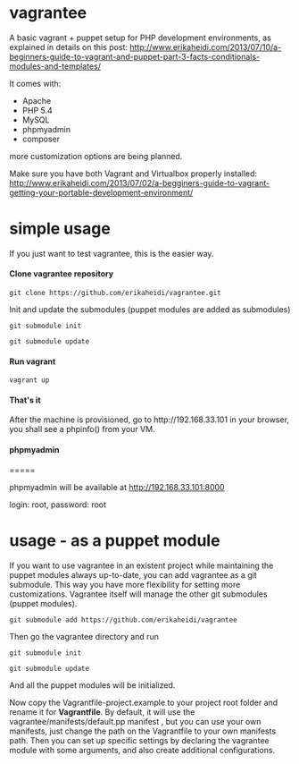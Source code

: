 vagrantee
=========

A basic vagrant + puppet setup for PHP development environments, as explained in details on this post:
http://www.erikaheidi.com/2013/07/10/a-beginners-guide-to-vagrant-and-puppet-part-3-facts-conditionals-modules-and-templates/

It comes with:

* Apache
* PHP 5.4
* MySQL
* phpmyadmin
* composer

more customization options are being planned.

Make sure you have both Vagrant and Virtualbox properly installed:
http://www.erikaheidi.com/2013/07/02/a-begginers-guide-to-vagrant-getting-your-portable-development-environment/

simple usage
=========

If you just want to test vagrantee, this is the easier way.

<h4>Clone vagrantee repository</h4>

``git clone https://github.com/erikaheidi/vagrantee.git``

Init and update the submodules (puppet modules are added as submodules)

``git submodule init``


``git submodule update``

<h4>Run vagrant</h4>

``vagrant up``

<h4>That's it</h4>
After the machine is provisioned, go to http://192.168.33.101 in your browser, you shall see a phpinfo() from your VM.

<h4>phpmyadmin</h4>
=====

phpmyadmin will be available at http://192.168.33.101:8000

login: root, password: root

usage - as a puppet module
===========

If you want to use vagrantee in an existent project while maintaining the puppet modules always up-to-date, you can add vagrantee as a git submodule.
This way you have more flexibility for setting more customizations. Vagrantee itself will manage the other git submodules (puppet modules).

``git submodule add https://github.com/erikaheidi/vagrantee``

Then go the vagrantee directory and run

``git submodule init``


``git submodule update``

And all the puppet modules will be initialized.

Now copy the Vagrantfile-project.example to your project root folder and rename it for <strong>Vagrantfile</strong>.
By default, it will use the vagrantee/manifests/default.pp manifest , but you can use your own manifests, just change the path on the Vagrantfile to your own manifests path.
Then you can set up specific settings by declaring the vagrantee module with some arguments, and also create additional configurations.


